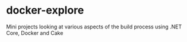 # docker-explore
Mini projects looking at various aspects of the build process using .NET Core, Docker and Cake
